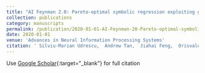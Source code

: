 ```yaml
---
title: "AI Feynman 2.0: Pareto-optimal symbolic regression exploiting graph modularity"
collection: publications
category: manuscripts
permalink: /publication/2020-01-01-AI-Feynman-20-Pareto-optimal-symbolic-regression-exploiting-graph-modularity
date: 2020-01-01
venue: 'Advances in Neural Information Processing Systems'
citation: ' Silviu-Marian Udrescu,  Andrew Tan,  Jiahai Feng,  Orisvaldo Neto,  Tailin Wu,  Max Tegmark, &quot;AI Feynman 2.0: Pareto-optimal symbolic regression exploiting graph modularity.&quot; Advances in Neural Information Processing Systems, 2020.'
---
```

Use [Google Scholar](https://scholar.google.com/scholar?q=AI+Feynman+2.0:+Pareto+optimal+symbolic+regression+exploiting+graph+modularity){:target="_blank"} for full citation